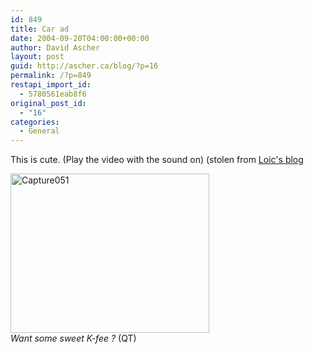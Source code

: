 ```yaml
---
id: 849
title: Car ad
date: 2004-09-20T04:00:00+00:00
author: David Ascher
layout: post
guid: http://ascher.ca/blog/?p=16
permalink: /?p=849
restapi_import_id:
  - 5780561eab8f6
original_post_id:
  - "16"
categories:
  - General
---
```

This is cute. (Play the video with the sound on) (stolen from [Loic&apos;s blog](http://www.loiclemeur.com/english/2004/08/fun_ads.html)

[<img src="http://www.loiclemeur.com/english/images/Capture051.jpg" height="255" width="318" alt="Capture051" />](http://www.stokeyouth.co.uk/Classic_Auto_1.mpeg)  
_Want some sweet K-fee ?_ (QT)